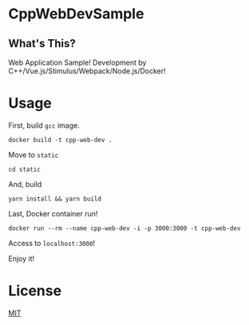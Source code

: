 # CppWebDevSample
## What's This?

Web Application Sample! Development by C++/Vue.js/Stimulus/Webpack/Node.js/Docker!

# Usage

First, build `gcc` image.

```shell
docker build -t cpp-web-dev .
```

Move to `static`

```shell
cd static
```

And, build 

```shell
yarn install && yarn build
```

Last, Docker container run!

```shell
docker run --rm --name cpp-web-dev -i -p 3000:3000 -t cpp-web-dev
```

Access to `localhost:3000`!

Enjoy it!

# License

[MIT](./LICENSE)
